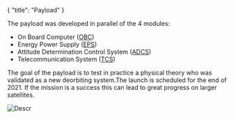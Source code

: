 {
    "title": "Payload"
}

The payload was developed in parallel of the 4 modules:

- On Board Computer ([OBC](/wiki/obc/index.html))
- Energy Power Supply ([EPS](/wiki/eps/index.html))
- Attitude Determination Control System ([ADCS](/wiki/adcs/index.html))
- Telecommunication System ([TCS](/wiki/tcs/index.html))

The goal of the payload is to test in practice a physical theory who was
validated as a new deorbiting system.The launch is scheduled for the end
of 2021. If the mission is a success this can lead to great progress on
larger satellites.

![Descr](/wiki/images/Observatoire-de-l-astrobleme.jpg)
